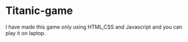 # Titanic-game
I have made this game only using HTML,CSS and Javascript and you can play it on laptop.
